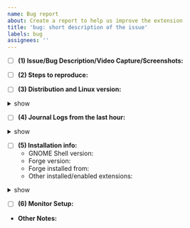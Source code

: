 ```yaml
---
name: Bug report
about: Create a report to help us improve the extension
title: 'bug: short description of the issue'
labels: bug
assignees: ''
---
```


<!-- Please be as descriptive as you can, please do not post any personally identifiable or confidential info on screenshots / video captures.
Tick the checkboxes by clicking them after submitting or by replacing [ ] with [x]-->

- [ ] **(1) Issue/Bug Description/Video Capture/Screenshots:**
<!-- Please describe the issue/bug in detail. Screenshots or screen recordings can be very helpful -->


- [ ] **(2) Steps to reproduce:**
<!-- List the steps to get your problem to happen, if you know them. -->


- [ ] **(3) Distribution and Linux version:**
<details> <summary> show </summary>
<pre>
<!--
cat /etc/os-release && uname -a
-->
</pre>
</details>


- [ ] **(4) Journal Logs from the last hour:**
<details> <summary> show </summary>
<pre>
<!--
journalctl --since='1 hour ago' --follow /usr/bin/gnome-shell
-->
</pre>
</details>


- [ ] **(5) Installation info:**
	- GNOME Shell version:  <!-- gnome-shell --version -->
	- Forge version: <!-- Put the extensions.gnome.org version or the commit sha if compiled from source. -->
	- Forge installed from:
	- Other installed/enabled extensions:
<details> <summary> show </summary>
<pre>
<!--
# Other extensions:
gnome-extensions list --enabled --details
-->
</pre>
</details>


- [ ] **(6) Monitor Setup:**
<!--
Specifying the monitor/display setup helps a lot for tiling troubleshooting
For example: (2 x 1080p, 4K, Primary(Horizontal), Secondary(Vertical), etc)
-->


- **Other Notes:**
<!--
Anything not covered or N/A
-->

